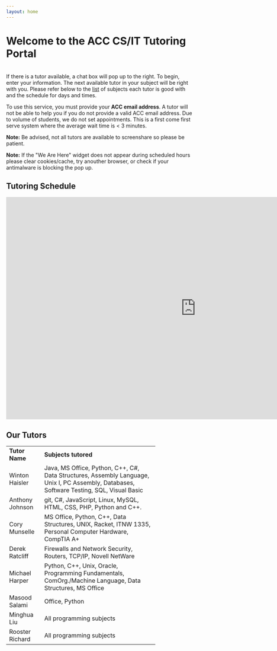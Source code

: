 ```yaml
---
layout: home
---
```


# Welcome to the ACC CS/IT Tutoring Portal
<div id="tutoring-available"> &nbsp; </div>
If there is a tutor available, a chat box will pop up to the right. To begin,
enter your information. The next available tutor in your subject will be right
with you. Please refer below to the <a href="#Table">list</a> of subjects each tutor is good with and the schedule for days and times.

To use this service, you must provide your __ACC email address__. A tutor will
not be able to help you if you do not provide a valid ACC email address. 
Due to volume of students, we do not set appointments. 
This is a first come first serve system where the average wait time is < 3 minutes.

<b>Note:</b> Be advised, not all tutors are available to screenshare so please be patient.

<b>Note:</b> If the "We Are Here" widget does not appear during scheduled hours please clear cookies/cache, try anouther browser, or check if your antimalware is blocking the pop up.

## Tutoring Schedule

<iframe src="https://calendar.google.com/calendar/b/2/embed?height=600&amp;wkst=2&amp;bgcolor=%238E24AA&amp;ctz=America%2FChicago&amp;src=Zy5hdXN0aW5jYy5lZHVfdjNtdWJqOW9iMmt1dnRvMjRqamZ0Nmk0bmNAZ3JvdXAuY2FsZW5kYXIuZ29vZ2xlLmNvbQ&amp;color=%23F4511E&amp;mode=WEEK&amp;showTitle=0&amp;showNav=0&amp;showTabs=0&amp;showPrint=0&amp;showDate=0&amp;showCalendars=0" style="border-width:0" width="1024" height="600" frameborder="0" scrolling="no"></iframe>

## Our Tutors

<table id="Table" style="width: 80%">
<tr>
<td><b>Tutor Name</b></td><td><b>Subjects tutored</b></td>
</tr>
<tr><td>Winton Haisler</td><td>Java, MS Office, Python, C++, C#, Data Structures, Assembly Language, Unix I, PC Assembly, Databases, Software Testing, SQL, Visual Basic</td></tr>
<tr><td>Anthony Johnson</td><td>git, C#, JavaScript, Linux, MySQL, HTML, CSS, PHP, Python and C++.</td></tr>
<tr><td>Cory Munselle</td><td>MS Office, Python, C++, Data Structures, UNIX, Racket, ITNW 1335, Personal Computer Hardware, CompTIA A+</td></tr>
<tr><td>Derek Ratcliff</td><td>Firewalls and Network Security, Routers, TCP/IP, Novell NetWare</td></tr>
<tr><td>Michael Harper</td><td>Python, C++, Unix, Oracle, Programming Fundamentals, ComOrg./Machine Language, Data Structures, MS Office</td></tr>
<tr><td>Masood Salami</td><td>Office, Python</td></tr>
<tr><td>Minghua Liu</td><td>All programming subjects</td></tr>
<tr><td>Rooster Richard</td><td>All programming subjects</td></tr>
</table>
